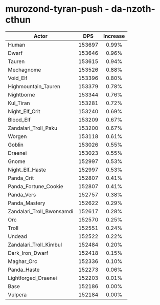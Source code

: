 # murozond-tyran-push - da-nzoth-cthun
| Actor | DPS | Increase |
|---|:---:|:---:|
|Human|153697|0.99%|
|Dwarf|153646|0.96%|
|Tauren|153615|0.94%|
|Mechagnome|153526|0.88%|
|Void_Elf|153396|0.80%|
|Highmountain_Tauren|153379|0.78%|
|Nightborne|153344|0.76%|
|Kul_Tiran|153281|0.72%|
|Night_Elf_Crit|153240|0.69%|
|Blood_Elf|153209|0.67%|
|Zandalari_Troll_Paku|153200|0.67%|
|Worgen|153118|0.61%|
|Goblin|153026|0.55%|
|Draenei|153023|0.55%|
|Gnome|152997|0.53%|
|Night_Elf_Haste|152997|0.53%|
|Panda_Crit|152807|0.41%|
|Panda_Fortune_Cookie|152807|0.41%|
|Panda_Vers|152757|0.38%|
|Panda_Mastery|152622|0.29%|
|Zandalari_Troll_Bwonsamdi|152617|0.28%|
|Orc|152570|0.25%|
|Troll|152551|0.24%|
|Undead|152522|0.22%|
|Zandalari_Troll_Kimbul|152484|0.20%|
|Dark_Iron_Dwarf|152418|0.15%|
|Maghar_Orc|152336|0.10%|
|Panda_Haste|152273|0.06%|
|Lightforged_Draenei|152203|0.01%|
|Base|152186|0.00%|
|Vulpera|152184|0.00%|
